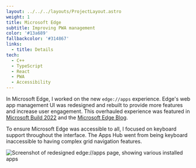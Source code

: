 ```yaml
---
layout: ../../../layouts/ProjectLayout.astro
weight: 1
title: Microsoft Edge
subtitle: Improving PWA management
color: '#13a689'
fallbackcolor: '#314867'
links:
  - title: Details
tech:
  - C++
  - TypeScript
  - React
  - PWA
  - Accessibility
---
```


In Microsoft Edge, I worked on the new `edge://apps` experience. Edge's web app management UI was redesigned and rebuilt to provide more features and increase user engagement. This overhauled experience was featured in [Microsoft Build 2022](https://youtu.be/ahO5nePl4BQ?t=456) and the [Microsoft Edge Blog](https://blogs.windows.com/msedgedev/2022/05/24/microsoft-edge-build-2022/).

To ensure Microsoft Edge was accessible to all, I focused on keyboard support throughout the interface. The Apps Hub went from being keyboard inaccessible to having complex grid navigation features.

![Screenshot of redesigned edge://apps page, showing various installed apps](edge-apps-page.png)
